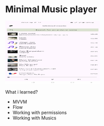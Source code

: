 # Minimal Music player

<img src="https://github.com/FirstVoyager/Minimal-music-player/blob/main/art/Screenshot_20240707-205851.jpg?raw=true" width="300" height="200" alt="Description of the image">
<br>

What i learned?
- MVVM
- Flow
- Working with permissions 
- Working with Musics
        
